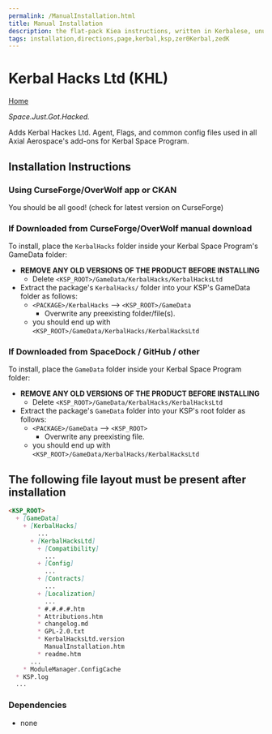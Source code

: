 ```yaml
---
permalink: /ManualInstallation.html
title: Manual Installation
description: the flat-pack Kiea instructions, written in Kerbalese, unusally present
tags: installation,directions,page,kerbal,ksp,zer0Kerbal,zedK
---
```


<!-- ManualInstallation.md v1.1.8.1
Kerbal Hacks Ltd (KHL)
created: 01 Oct 2019
updated: 29 Jul 2022 -->

<!-- based upon work by Lisias -->

# Kerbal Hacks Ltd (KHL)

[Home](./index.md)

*Space.Just.Got.Hacked.*

Adds Kerbal Hackes Ltd. Agent, Flags, and common config files used in all Axial Aerospace's add-ons for Kerbal Space Program.

## Installation Instructions

### Using CurseForge/OverWolf app or CKAN

You should be all good! (check for latest version on CurseForge)

### If Downloaded from CurseForge/OverWolf manual download

To install, place the `KerbalHacks` folder inside your Kerbal Space Program's GameData folder:

* **REMOVE ANY OLD VERSIONS OF THE PRODUCT BEFORE INSTALLING**
  * Delete `<KSP_ROOT>/GameData/KerbalHacks/KerbalHacksLtd`
* Extract the package's `KerbalHacks/` folder into your KSP's GameData folder as follows:
  * `<PACKAGE>/KerbalHacks` --> `<KSP_ROOT>/GameData`
    * Overwrite any preexisting folder/file(s).
  * you should end up with `<KSP_ROOT>/GameData/KerbalHacks/KerbalHacksLtd`

### If Downloaded from SpaceDock / GitHub / other

To install, place the `GameData` folder inside your Kerbal Space Program folder:

* **REMOVE ANY OLD VERSIONS OF THE PRODUCT BEFORE INSTALLING**
  * Delete `<KSP_ROOT>/GameData/KerbalHacks/KerbalHacksLtd`
* Extract the package's `GameData` folder into your KSP's root folder as follows:
  * `<PACKAGE>/GameData` --> `<KSP_ROOT>`
    * Overwrite any preexisting file.
  * you should end up with `<KSP_ROOT>/GameData/KerbalHacks/KerbalHacksLtd`

## The following file layout must be present after installation

```markdown
<KSP_ROOT>
  + [GameData]
    + [KerbalHacks]
        ...
      + [KerbalHacksLtd]
        + [Compatibility]
          ...
        + [Config]
          ...
        + [Contracts]
          ...
        + [Localization]
          ...
        * #.#.#.#.htm
        * Attributions.htm
        * changelog.md
        * GPL-2.0.txt
        * KerbalHacksLtd.version
          ManualInstallation.htm
        * readme.htm
      ...
    * ModuleManager.ConfigCache
  * KSP.log
  ...
```

### Dependencies

* none

[KHL]: https://github.com/zer0Kerbal/KerbalHacksLtd "KerbalHacks Ltd (KH/L)"
[mm]: https://forum.kerbalspaceprogram.com/index.php?/topic/50533-*/ "Module Manager"
[mml]: https://github.com/net-lisias-ksp/ModuleManager "Module Manager /L"
